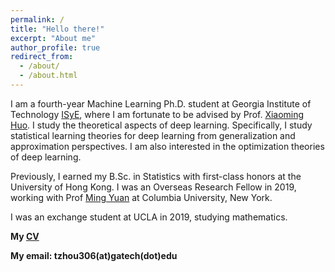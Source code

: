 ```yaml
---
permalink: /
title: "Hello there!"
excerpt: "About me"
author_profile: true
redirect_from: 
  - /about/
  - /about.html
---
```


I am a fourth-year Machine Learning Ph.D. student at Georgia Institute of Technology [ISyE](https://www.isye.gatech.edu/), where I am fortunate to be advised by Prof. [Xiaoming Huo](https://www.isye.gatech.edu/users/xiaoming-huo). I study the theoretical aspects of deep learning. Specifically, I study statistical learning theories for deep learning from generalization and approximation perspectives. I am also interested in the optimization theories of deep learning.

Previously, I earned my B.Sc. in Statistics with first-class honors at the University of Hong Kong. I was an Overseas Research Fellow in 2019, working with Prof [Ming Yuan](https://www.columbia.edu/~my2550/) at Columbia University, New York. 

I was an exchange student at UCLA in 2019, studying mathematics. 

**My [CV](/_pages/CV.pdf)**

**My email: tzhou306(at)gatech(dot)edu** 

    
